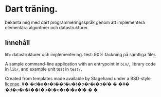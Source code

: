 # Dart träning.

bekanta mig med dart programmeringsspråk genom att implementera elementära algoritmer och datastrukturer.

## Innehåll

lib: datastrukturer och implementering.
test: 90% täckning på samtliga filer. 




A sample command-line application with an entrypoint in `bin/`, library code
in `lib/`, and example unit test in `test/`.

Created from templates made available by Stagehand under a BSD-style
[license](https://github.com/dart-lang/stagehand/blob/master/LICENSE).
#� �d�a�r�t�_�t�u�t�o�r�i�a�l�
�
�#� �d�a�r�t�_�t�u�t�o�r�i�a�l�
�
�
